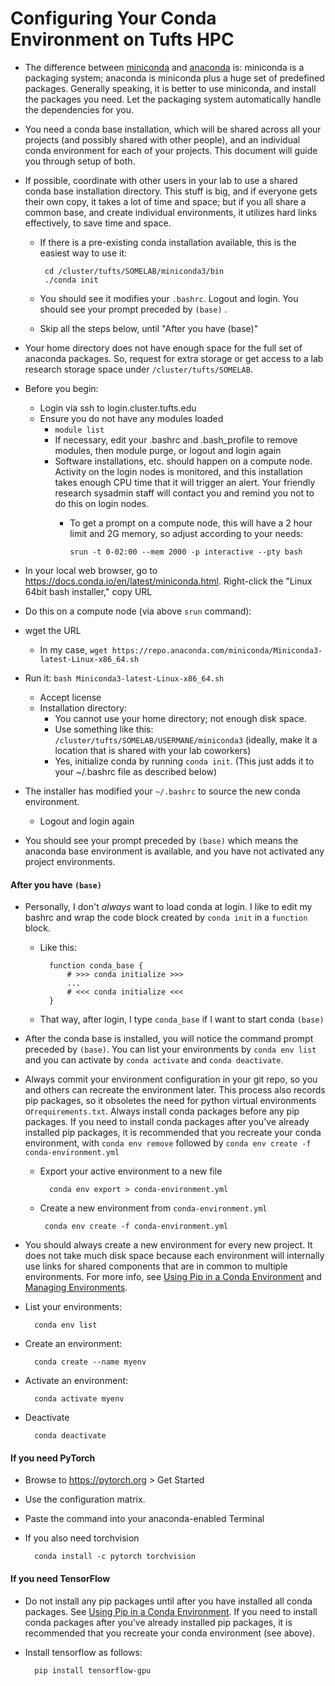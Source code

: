 
# Configuring Your Conda Environment on Tufts HPC

- The difference between [miniconda](https://docs.conda.io/en/latest/miniconda.html) and [anaconda](https://www.anaconda.com/) is: miniconda is a packaging system; anaconda is miniconda plus a huge set of predefined packages. Generally speaking, it is better to use miniconda, and install the packages you need. Let the packaging system automatically handle the dependencies for you. 

- You need a conda base installation, which will be shared across all your projects (and possibly shared with other people), and an individual conda environment for each of your projects. This document will guide you through setup of both.

- If possible, coordinate with other users in your lab to use a shared conda base installation directory. This stuff is big, and if everyone gets their own copy, it takes a lot of time and space; but if you all share a common base, and create individual environments, it utilizes hard links effectively, to save time and space.

  - If there is a pre-existing conda installation available, this is the easiest way to use it:

         cd /cluster/tufts/SOMELAB/miniconda3/bin
         ./conda init
     
  - You should see it modifies your `.bashrc`. Logout and login. You should see your prompt preceded by `(base)` .

  - Skip all the steps below, until "After you have (base)"

- Your home directory does not have enough space for the full set of anaconda packages. So, request for extra storage or get access to a lab research storage space under `/cluster/tufts/SOMELAB`.

- Before you begin: 
	- Login via ssh to login.cluster.tufts.edu
	- Ensure you do not have any modules loaded 
		- `module list`
		- If necessary, edit your .bashrc and .bash_profile to remove modules, then module purge, or logout and login again
		- Software installations, etc. should happen on a compute node. Activity on the login nodes is monitored, and this installation takes enough CPU time that it will trigger an alert. Your friendly research sysadmin staff will contact you and remind you not to do this on login nodes.
		  - To get a prompt on a compute node, this will have a 2 hour limit and 2G memory, so adjust according to your needs:

                srun -t 0-02:00 --mem 2000 -p interactive --pty bash
	
- In your local web browser, go to https://docs.conda.io/en/latest/miniconda.html. Right-click the "Linux 64bit bash installer," copy URL

- Do this on a compute node (via above `srun` command):

- wget the URL 
	
	- In my case, `wget https://repo.anaconda.com/miniconda/Miniconda3-latest-Linux-x86_64.sh`
	
- Run it: `bash Miniconda3-latest-Linux-x86_64.sh` 
	- Accept license
	- Installation directory: 
		- You cannot use your home directory; not enough disk space.
		- Use something like this: `/cluster/tufts/SOMELAB/USERMANE/miniconda3` (ideally, make it a location that is shared with your lab coworkers)
		- Yes, initialize conda by running `conda init`. (This just adds it to your ~/.bashrc file as described below)
	
- The installer has modified your `~/.bashrc` to source the new conda environment.
	
	- Logout and login again
	
- You should see your prompt preceded by `(base)` which means the anaconda base environment is available, and you have not activated any project environments.

#### After you have `(base)`

- Personally, I don't *always* want to load conda at login. I like to edit my bashrc and wrap the code block created by `conda init` in a `function` block.

    - Like this:

            function conda_base {
                # >>> conda initialize >>>
                ...
                # <<< conda initialize <<<
            }

    - That way, after login, I type `conda_base` if I want to start conda `(base)`

- After the conda base is installed, you will notice the command prompt preceded by `(base)`.  You can list your environments by `conda env list` and you can activate by `conda activate` and `conda deactivate`. 

- Always commit your environment configuration in your git repo, so you and others can recreate the environment later. This process also records pip packages, so it obsoletes the need for python virtual environments or`requirements.txt`. Always install conda packages before any pip packages. If you need to install conda packages after you've already installed pip packages, it is recommended that you recreate your conda environment, with `conda env remove` followed by `conda env create -f conda-environment.yml`

  - Export your active environment to a new file

          conda env export > conda-environment.yml

  - Create a new environment from  `conda-environment.yml`
  
         conda env create -f conda-environment.yml

- You should always create a new environment for every new project. It does not take much disk space because each environment will internally use links for shared components that are in common to multiple environments. For more info, see [Using Pip in a Conda Environment](https://www.anaconda.com/using-pip-in-a-conda-environment/) and [Managing Environments](https://docs.conda.io/projects/conda/en/latest/user-guide/tasks/manage-environments.html). 

- List your environments:

        conda env list

- Create an environment:

        conda create --name myenv
    
- Activate an environment:

        conda activate myenv

- Deactivate

        conda deactivate

#### If you need PyTorch

- Browse to https://pytorch.org > Get Started
- Use the configuration matrix.
- Paste the command into your anaconda-enabled Terminal
- If you also need torchvision

        conda install -c pytorch torchvision

#### If you need TensorFlow

- Do not install any pip packages until after you have installed all conda packages. See [Using Pip in a Conda Environment](https://www.anaconda.com/using-pip-in-a-conda-environment/). If you need to install conda packages after you've already installed pip packages, it is recommended that you recreate your conda environment (see above).
- Install tensorflow as follows:

        pip install tensorflow-gpu

